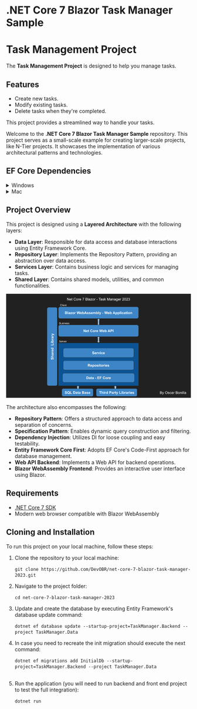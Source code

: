 # .NET Core 7 Blazor Task Manager Sample

# Task Management Project

The **Task Management Project** is designed to help you manage tasks.

## Features

- Create new tasks.
- Modify existing tasks.
- Delete tasks when they're completed.

This project provides a streamlined way to handle your tasks.

Welcome to the **.NET Core 7 Blazor Task Manager Sample** repository. This project serves as a small-scale example for creating larger-scale projects, like N-Tier projects. It showcases the implementation of various architectural patterns and technologies.

## EF Core Dependencies
<details>
  <summary>Windows</summary>

  * Microsoft.EntityFrameworkCore
  * Microsoft.EntityFrameworkCore.Design
  * Microsoft.EntityFrameworkCore.SqlServer
  * Microsoft.EntityFrameworkCore.Tools -> To Support Commands on Windows

</details>

<details>
  <summary>Mac</summary>

  * Microsoft.EntityFrameworkCore
  * Microsoft.EntityFrameworkCore.Design
  * Microsoft.EntityFrameworkCore.SqlServer
  * **To support commands on Mac OS please install** [Entity Framework Core tools reference - .NET Core CLI](https://learn.microsoft.com/en-us/ef/core/cli/dotnet)
</details>

## Project Overview

This project is designed using a **Layered Architecture** with the following layers:

- **Data Layer**: Responsible for data access and database interactions using Entity Framework Core.
- **Repository Layer**: Implements the Repository Pattern, providing an abstraction over data access.
- **Services Layer**: Contains business logic and services for managing tasks.
- **Shared Layer**: Contains shared models, utilities, and common functionalities.

![Architecture](net-core-7-blazor-task-manager-2023.png)

The architecture also encompasses the following:

- **Repository Pattern**: Offers a structured approach to data access and separation of concerns.
- **Specification Pattern**: Enables dynamic query construction and filtering.
- **Dependency Injection**: Utilizes DI for loose coupling and easy testability.
- **Entity Framework Core First**: Adopts EF Core's Code-First approach for database management.
- **Web API Backend**: Implements a Web API for backend operations.
- **Blazor WebAssembly Frontend**: Provides an interactive user interface using Blazor.

## Requirements

- [.NET Core 7 SDK](https://dotnet.microsoft.com/download/dotnet/7.0)
- Modern web browser compatible with Blazor WebAssembly

## Cloning and Installation

To run this project on your local machine, follow these steps:

1. Clone the repository to your local machine:
   ```shell
   git clone https://github.com/DevOBR/net-core-7-blazor-task-manager-2023.git
   
2. Navigate to the project folder:
    ```shell
    cd net-core-7-blazor-task-manager-2023

3. Update and create the database by executing Entity Framework's database update command:
    ```shell
    dotnet ef database update --startup-project=TaskManager.Backend --project TaskManager.Data
    
5. In case you need to recreate the init migration should execute the next command:
    ```shell
    dotnet ef migrations add InitialDb --startup-project=TaskManager.Backend --project TaskManager.Data


4. Run the application (you will need to run backend and front end project to test the full integration):
    ```shell
    dotnet run
